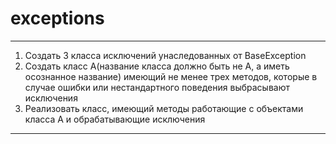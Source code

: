 # exceptions
-------------------------
1.  Создать 3 класса исключений унаследованных от BaseException
2. Создать класс А(название класса должно быть не А, а иметь осознанное название) имеющий не менее трех методов, которые в случае ошибки или нестандартного поведения выбрасывают исключения
3. Реализовать класс, имеющий методы работающие с объектами класса А и обрабатывающие исключения
-------------------------
